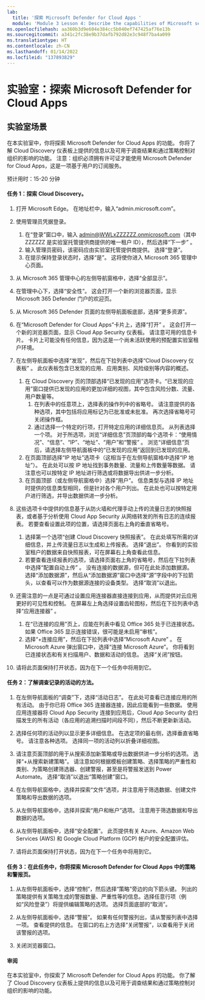 ```yaml
---
lab:
  title: '探索 Microsoft Defender for Cloud Apps '
  module: 'Module 3 Lesson 4: Describe the capabilities of Microsoft security solutions: Describe threat protection with Microsoft 365 Defender'
ms.openlocfilehash: aa360b3d9e604e384cc5b040ef747425af76e13b
ms.sourcegitcommit: a341c2fc38e9b37dafb792d82e3c948f7ba4a099
ms.translationtype: HT
ms.contentlocale: zh-CN
ms.lasthandoff: 01/14/2022
ms.locfileid: "137893829"
---
```

# <a name="lab-explore-microsoft-defender-for-cloud-apps"></a>实验室：探索 Microsoft Defender for Cloud Apps

## <a name="lab-scenario"></a>实验室场景
在本实验室中，你将探索 Microsoft Defender for Cloud Apps 的功能。  你将了解 Cloud Discovery 仪表板上提供的信息以及可用于调查结果和通过策略控制对组织的影响的功能。  注意：组织必须拥有许可证才能使用 Microsoft Defender for Cloud Apps，这是一项基于用户的订阅服务。 

预计用时：15-20 分钟

#### <a name="task-1-explore-cloud-discovery"></a>任务 1：探索 Cloud Discovery。

1.  打开 Microsoft Edge。 在地址栏中，输入“admin.microsoft.com”。

1. 使用管理员凭据登录。
    1. 在“登录”窗口中，输入 admin@WWLxZZZZZZ.onmicrosoft.com（其中 ZZZZZZ 是实验室托管提供商提供的唯一租户 ID），然后选择“下一步” 。
    1. 输入管理员密码，该密码应由实验室托管提供商提供。 选择“登录”。
    1. 在提示保持登录状态时，选择“是”。 这将使你进入 Microsoft 365 管理中心页面。

1. 从 Microsoft 365 管理中心的左侧导航窗格中，选择“全部显示”。

1. 在管理中心下，选择“安全性”。  这会打开一个新的浏览器页面，显示 Microsoft 365 Defender 门户的欢迎页。  

1. 从 Microsoft 365 Defender 页面的左侧导航面板底部，选择“更多资源”。

1. 在“Microsoft Defender for Cloud Apps”卡片上，选择“打开” 。  这会打开一个新的浏览器页面，显示 Cloud App Security 仪表板。  请注意可用的信息卡片。  卡片上可能没有任何信息，因为这是一个尚未活跃使用的预配置实验室租户环境。  

1. 在左侧导航面板中选择“发现”，然后在下拉列表中选择“Cloud Discovery 仪表板” 。  此仪表板包含已发现的应用、应用类别、风险级别等内容的概述。  
    1. 在 Cloud Discovery 页的顶部选择“已发现的应用”选项卡。“已发现的应用”窗口提供已发现的应用的更加详细的视图，其中包含风险分数、流量、用户数量等。
        1. 在列表中的任意项上，选择表的操作列中的省略号。  请注意提供的各种选项，其中包括将应用标记为已批准或未批准。  再次选择省略号可关闭操作框。
        1. 通过选择一个特定的行项，打开特定应用的详细信息页。  从列表选择一个项。  对于所选项，浏览“详细信息”页顶部的每个选项卡：“使用情况”、“信息”、“IP”、“地址”、“用户”和“警报”    。 浏览“详细信息”页后，请选择左侧导航面板中的“已发现的应用”返回到已发现的应用。
    1. 在页面顶部选择“IP 地址”选项卡（这相当于在左侧导航窗格中选择“IP 地址”）。  在此处可以按 IP 地址找到事务数量、流量和上传数量等数据。  请注意也可以按特定 IP 地址进行筛选或将数据导出供进一步分析。
    1. 在页面顶部（或左侧导航窗格中）选择“用户”。  信息类型与选择 IP 地址时提供的信息类型相同，但是针对各个用户列出。  在此处也可以按特定用户进行筛选，并导出数据供进一步分析。

1. 这些选项卡中提供的信息基于从防火墙和代理手动上传的流量日志的快照报表，或者基于分析使用 Cloud App Security 从网络转发的所有日志的连续报表。  若要查看设置此项的位置，请选择页面右上角的垂直省略号。
    1. 选择第一个选项“创建 Cloud Discovery 快照报表”。 在此处填写所需的详细信息，并上传流量日志以生成和上传报表。  选择“退出”。  你看到的实验室租户的数据来自快照报表，可在屏幕右上角查看此信息。
    1. 若要查看连续报表的选项，请选择页面右上角的省略号，然后在下拉列表中选择“配置自动上传” 。  没有连接的数据源，但可在此处添加数据源。 选择“添加数据源”，然后从“添加数据源”窗口中选择“源”字段中的下拉箭头，以查看可以作为数据源连接的设备类型。  选择“取消”以退出。

1. 还需注意的一点是可通过设置应用连接器直接连接到应用，从而提供对云应用更好的可见性和控制。 在屏幕左上角选择设置齿轮图标，然后在下拉列表中选择“应用连接器” 。  
    1. 在“已连接的应用”页上，应能在列表中看见 Office 365 处于已连接状态。  如果 Office 365 显示连接错误，很可能是未启用“审核”。
    1. 选择“+连接应用”，然后在下拉列表中选择“Microsoft Azure” 。  在 Microsoft Azure 弹出窗口中，选择“连接 Microsoft Azure”。  你将看到已连接状态和有关扫描用户、数据和活动的信息。  选择“关闭”按钮。

1. 请将此页面保持打开状态，因为在下一个任务中将用到它。

#### <a name="task-2-explore-ways-in-which-you-can-investigate-the-recorded-activities"></a>任务 2：了解调查记录的活动的方法。

1. 在左侧导航面板的“调查”下，选择“活动日志”。  在此处可查看已连接应用的所有活动。   由于你已将 Office 365 连接器连接，因此应能看到一些数据。 使用应用连接器将 Cloud App Security 连接到应用后，Cloud App Security 会扫描发生的所有活动（各应用的追溯扫描时间段不同），然后不断更新新活动。  

1. 选择任何项的活动列以显示更多详细信息。 在选定项的最右侧，选择垂直省略号。  请注意各种选项。  选择同一项的活动列以折叠详细视图。

1. 请注意页面顶部的用于从搜索添加新策略或导出数据供进一步分析的选项。  选择“+从搜索新建策略”。  请注意如何根据模板创建策略、选择策略的严重性和类别、为策略创建筛选器、创建警报，甚至是将警报发送到 Power Automate。  选择“取消”以退出“策略创建”窗口。

1. 在左侧导航窗格中，选择并探索“文件”选项，并注意用于筛选数据、创建文件策略和导出数据的选项。  

1. 从左侧导航窗格中，选择并探索“用户和帐户”选项。  注意用于筛选数据和导出数据的选项。

1. 从左侧导航面板中，选择“安全配置”。 此页提供有关 Azure、Amazon Web Services (AWS) 和 Google Cloud Platform (GCP) 帐户的安全配置评估。

1. 请将此页面保持打开状态，因为在下一个任务中将用到它。


#### <a name="task-3-in-this-task-you-will-explore-the-policies-and-alerts-pages-in-microsoft-defender-for-cloud-apps"></a>任务 3：在此任务中，你将探索 Microsoft Defender for Cloud Apps 中的策略和警报页。

1. 从左侧导航面板中，选择“控制”，然后选择“策略”旁边的向下箭头键。  列出的策略提供有关策略生成的警报数量、严重性等的信息。选择任意行项（例如“风险登录”）将提供编辑策略的选项。 选择页面底部的“取消”。 

1. 从左侧导航面板中，选择“警报”。  如果有任何警报列出，请从警报列表中选择一项。 查看提供的信息。  在窗口的右上方选择“关闭警报”，以查看用于关闭该警报的选项。  

1. 关闭浏览器窗口。

#### <a name="review"></a>审阅
在本实验室中，你探索了 Microsoft Defender for Cloud Apps 的功能。  你了解了 Cloud Discovery 仪表板上提供的信息以及可用于调查结果和通过策略控制对组织的影响的功能。
